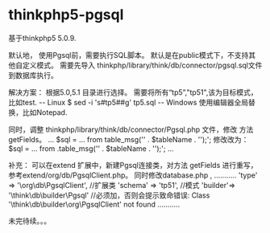 # thinkphp5-pgsql

基于thinkphp5 5.0.9. 

默认地， 使用Pgsql前，需要执行SQL脚本。
默认是在public模式下，不支持其他自定义模式。 
需要先导入 thinkphp/library/think/db/connector/pgsql.sql文件到数据库执行。

解决方案： 
根据5.0,5.1 目录进行选择。 
需要将所有“tp5”,"tp51",该为目标模式，比如test. 
-- Linux 
	$ sed -i 's#tp5#<test>#g' tp5.sql 
-- Windows 
	使用编辑器全局替换，比如Notepad. 

同时，调整 thinkphp/library/think/db/connector/Pgsql.php 文件，修改 方法 getFields。 
...
	$sql = ... from table_msg(\'' . $tableName . '\');';
	修改改为： 
	$sql = ... from <test>.table_msg(\'' . $tableName . '\');';
...

补充： 
	可以在extend 扩展中，新建Pgsql连接类，对方法 getFields 进行重写，参考extend/org/db/PgsqlClient.php。 
	同时修改database.php , 
........... 
	'type'        => '\org\db\PgsqlClient',		//扩展类
	'schema' => 'tp51',							//模式
	'builder'=> '\\think\\db\\builder\\Pgsql'   //必须加，否则会提示致命错误: Class '\think\db\builder\\org\PgsqlClient' not found
........... 


未完待续。。。
	
	
